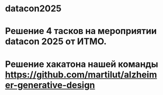 # datacon2025

# Решение 4 тасков на мероприятии datacon 2025 от ИТМО.
# Решение хакатона нашей команды https://github.com/martilut/alzheimer-generative-design
